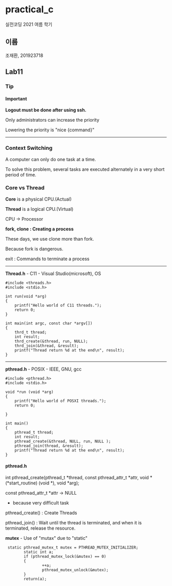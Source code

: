 # practical_c

실전코딩 2021 여름 학기

## 이름

조재환, 201923718

## Lab11

### Tip

#### Important
**Logout must be done after using ssh.**

Only administrators can increase the priority

Lowering the priority is "nice {command}"

---
### Context Switching
A computer can only do one task at a time.

To solve this problem, several tasks are executed alternately in a very short period of time.



### Core vs Thread
**Core** is a physical CPU.(Actual)

**Thread** is a logical CPU.(Virtual)

CPU -> Processor

**fork, clone : Creating a process**

These days, we use clone more than fork.

Because fork is dangerous.

exit : Commands to terminate a process

---

**Thread.h** - C11 - Visual Studio(microsoft), OS
```
#include <threads.h>
#include <stdio.h>

int run(void *arg)
{
    printf("Hello world of C11 threads.");
    return 0;
}

int main(int argc, const char *argv[])
{
    thrd_t thread;
    int result;
    thrd_create(&thread, run, NULL);
    thrd_join(&thread, &result);
    printf("Thread return %d at the end\n", result);
}
```

---

**pthread.h** - POSIX - IEEE, GNU, gcc
```
#include <pthread.h>
#include <stdio.h>

void *run (void *arg)
{
    printf("Hello world of POSXI threads.");
    return 0;

}

int main()
{
	pthread_t thread;
	int result; 
	pthread_create(&thread, NULL, run, NULL );
	pthread_join(thread, &result);
	printf("Thread return %d at the end\n", result);
}
```


#### pthread.h

int pthread_create(pthread_t *thread, const pthread_attr_t *attr, void *(*start_routine) (void *), void *arg);

const pthread_attr_t *attr -> NULL

- because very difficult task

pthread_create() : Create Threads

pthread_join() : Wait until the thread is terminated, and when it is terminated, release the resource.

**mutex** - Use of "mutax" due to "static"
```
 static pthread_mutex_t mutex = PTHREAD_MUTEX_INITIALIZER;
        static int a;
        if (pthread_mutex_lock(&mutex) == 0)
        {
                ++a;
                pthread_mutex_unlock(&mutex);
        }
        return(a);
```
